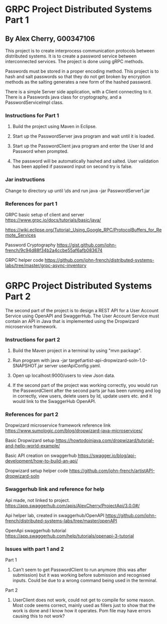 # GRPC Project Distributed Systems Part 1

## By Alex Cherry, G00347106

This project is to create interprocess communication protocols between distributed systems. It is to create a password service between interconnected services. The project is done using gRPC methods.

Passwords must be stored in a proper encoding method. This project is to hash and salt passwords so that they do not get broken by encryption methods as the salting generates a new form of the hashed password.

There is a simple Server side application, with a Client connecting to it. There is a Passwords java class for cryptography, and a PasswordServiceImpl class.

### Instructions for Part 1

1. Build the project using Maven in Eclipse.

2. Start up the PasswordServer java program and wait until it is loaded.

3. Start up the PasswordClient java program and enter the User Id and Password when prompted.

4. The password will be automatically hashed and salted. User validation has been applied if password input on second try is false.

### Jar instructions

Change to directory up until \ds and run java -jar PasswordServer1.jar 

### References for part 1

GRPC basic setup of client and server
https://www.grpc.io/docs/tutorials/basic/java/

https://wiki.eclipse.org/Tutorial:_Using_Google_RPC/ProtocolBuffers_for_Remote_Services

Password Cryptography
https://gist.github.com/john-french/9c94d88f34b2a4ccbe55af6afb083674

GRPC helper code 
https://github.com/john-french/distributed-systems-labs/tree/master/grpc-async-inventory


# GRPC Project Distributed Systems Part 2

The second part of the project is to design a REST API for a User Account Service using OpenAPI and SwaggerHub. The User Account Service must contain an API in Java that is implemented using the Dropwizard microservice framework.

### Instructions for part 2

1. Build the Maven project in a terminal by using "mvn package".

2. Run program with java -jar target\artist-api-dropwizard-soln-1.0-SNAPSHOT.jar server userApiConfig.yaml.

3. Open up localhost:9000/users to view Json data.

4. If the second part of the project was working correctly, you would run the PasswordClient after the second parts jar has been running and log in correctly, view users, delete users by Id, update users etc. and it would link to the SwaggerHub OpenAPI.

### References for part 2
Dropwizard microservice framework reference link
https://www.sumologic.com/blog/dropwizard-java-microservices/

Basic Dropwizard setup
https://howtodoinjava.com/dropwizard/tutorial-and-hello-world-example/

Basic API creation on swaggerhub
https://swagger.io/blog/api-development/how-to-build-an-api/ 

Dropwizard setup helper code
https://github.com/john-french/artistAPI-dropwizard-soln

### Swaggerhub link and reference for help
Api made, not linked to project.
https://app.swaggerhub.com/apis/AlexCherry/ProjectApi/3.0.0#/

Api helper lab, created in swaggerhub/OpenAPI
https://github.com/john-french/distributed-systems-labs/tree/master/openAPI

OpenApi swaggerhub tutorial
https://app.swaggerhub.com/help/tutorials/openapi-3-tutorial

### Issues with part 1 and 2
Part 1
1. Can't seem to get PasswordClient to run anymore (this was after submission) but it was working before submission and recognised inputs. Could be due to a wrong command being used in the terminal.

Part 2
1. UserClient does not work, could not get to compile for some reason. Most code seems correct, mainly used as fillers just to show that the work is done and I know how it operates. Pom file may have errors causing this to not work? 

